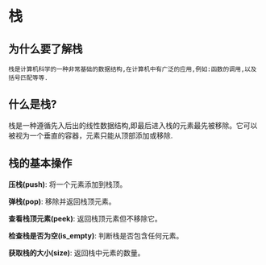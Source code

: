 # 栈
## 为什么要了解栈
    栈是计算机科学的一种非常基础的数据结构,在计算机中有广泛的应用,例如:函数的调用,以及括号匹配等等.
## 什么是栈?
  栈是一种遵循先入后出的线性数据结构,即最后进入栈的元素最先被移除。它可以被视为一个垂直的容器，元素只能从顶部添加或移除.
## 栈的基本操作
**压栈(push)**: 将一个元素添加到栈顶。


**弹栈(pop)**: 移除并返回栈顶元素。

**查看栈顶元素(peek)**: 返回栈顶元素但不移除它。

 **检查栈是否为空(is_empty)**: 判断栈是否包含任何元素。


**获取栈的大小(size)**: 返回栈中元素的数量。